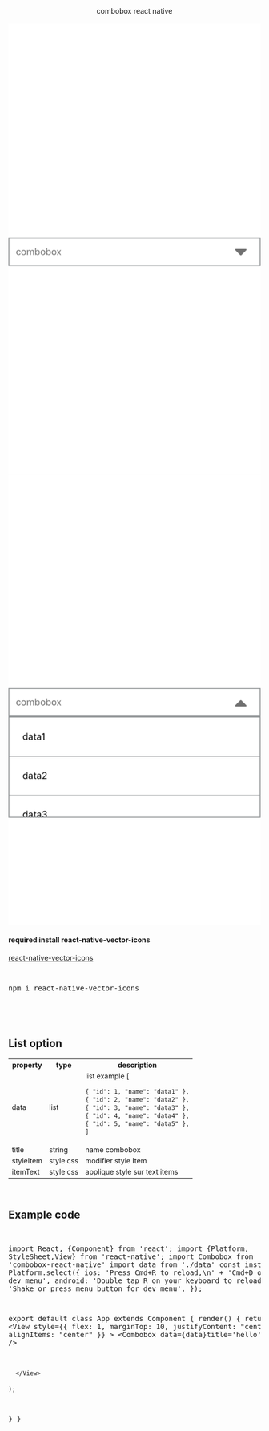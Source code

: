 <!DOCTYPE html>
<html>
<head>
<meta charset="UTF-8">
</head>
<body>
<center>  combobox react native</center>
<br/>
<img src="./img/Screen1.png"/>
<br/>
<img src="./img/Screen2.png"/>
<br/>
<h4> required install   react-native-vector-icons</h4>
<a href="https://www.npmjs.com/package/react-native-vector-icons"> react-native-vector-icons</a>
<pre class="editor editor-colors">

npm i react-native-vector-icons

</pre>
<br/>
<h2>List option</h2>

<table>
  <tr>
    <th>property</th>
    <th>type</th>
    <th>description</th>
  </tr>
  <tr>
    <td>data</td>
    <td>list </td>
    <td>list  example
     [
 
    { "id": 1, "name": "data1" },
    { "id": 2, "name": "data2" },
    { "id": 3, "name": "data3" },
    { "id": 4, "name": "data4" },
    { "id": 5, "name": "data5" },
    ]

  </tr>
  <tr>
    <td>title</td>
    <td>string </td>
    <td>name combobox</td>
  </tr>
   <tr>
    <td>styleItem</td>
    <td>style css </td>
    <td>modifier style Item</td>
  </tr>
  <tr>
    <td>itemText</td>
    <td>style css </td>
    <td>applique style sur text items</td>
  </tr>
 
</table>
<br/>
<h2>Example code</h2>
<pre class="editor editor-colors">

import React, {Component} from 'react';
import {Platform, StyleSheet,View} from 'react-native';
import Combobox  from 'combobox-react-native'
import data from './data'
const instructions = Platform.select({
  ios: 'Press Cmd+R to reload,\n' + 'Cmd+D or shake for dev menu',
  android:
    'Double tap R on your keyboard to reload,\n' +
    'Shake or press menu button for dev menu',
});

export default class App extends Component {
  render() {
    return (
      <View
        style={{
          flex: 1,
          marginTop: 10,
          justifyContent: "center",
          alignItems: "center"
        }} >
          <Combobox data={data}title='hello' />

      </View>

    );

  } 
}



</pre>
</pre>

</body>

</html>
